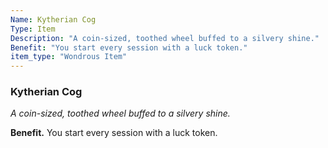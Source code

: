```yaml
---
Name: Kytherian Cog
Type: Item
Description: "A coin-sized, toothed wheel buffed to a silvery shine."
Benefit: "You start every session with a luck token."
item_type: "Wondrous Item"
---
```


### Kytherian Cog

_A coin-sized, toothed wheel buffed to a silvery shine._

**Benefit.** You start every session with a luck token.

